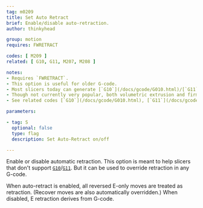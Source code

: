```yaml
---
tag: m0209
title: Set Auto Retract
brief: Enable/disable auto-retraction.
author: thinkyhead

group: motion
requires: FWRETRACT

codes: [ M209 ]
related: [ G10, G11, M207, M208 ]

notes:
- Requires `FWRETRACT`.
- This option is useful for older G-code.
- Most slicers today can generate [`G10`](/docs/gcode/G010.html)/[`G11`](/docs/gcode/G011.html).
- Though not currently very popular, both volumetric extrusion and firmware-based retraction (and/or `M209`) make G-code more immune to changes from one machine to another, and permit changing the hardware without needing to re-slice.
- See related codes [`G10`](/docs/gcode/G010.html), [`G11`](/docs/gcode/G011.html), [`M207`](/docs/gcode/M207.html), and [`M208`](/docs/gcode/M208.html).

parameters:

- tag: S
  optional: false
  type: flag
  description: Set Auto-Retract on/off

---
```


Enable or disable automatic retraction. This option is meant to help slicers that don't support [`G10`](/docs/gcode/G010.html)/[`G11`](/docs/gcode/G011.html). But it can be used to override retraction in any G-code.

When auto-retract is enabled, all reversed E-only moves are treated as retraction. (Recover moves are also automatically overridden.) When disabled, E retraction derives from G-code.
